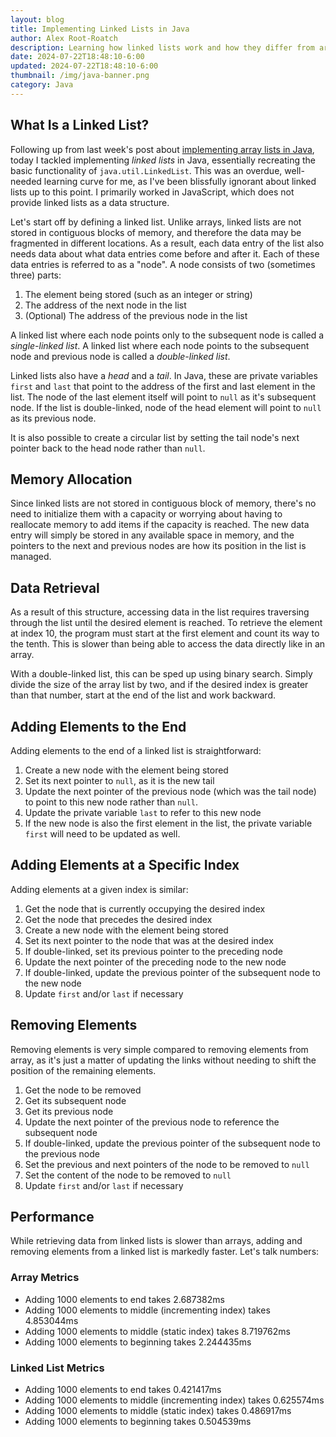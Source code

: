 ```yaml
---
layout: blog
title: Implementing Linked Lists in Java
author: Alex Root-Roatch
description: Learning how linked lists work and how they differ from arrays
date: 2024-07-22T18:48:10-6:00
updated: 2024-07-22T18:48:10-6:00
thumbnail: /img/java-banner.png
category: Java
---
```


## What Is a Linked List? 

Following up from last week's post about [implementing array lists in Java](https://arootroatch-blog.vercel.app/implementing-array-lists-in-java), today I tackled implementing *linked lists* in Java, essentially recreating the basic functionality of `java.util.LinkedList`. This was an overdue, well-needed learning curve for me, as I've been blissfully ignorant about linked lists up to this point. I primarily worked in JavaScript, which does not provide linked lists as a data structure.

Let's start off by defining a linked list. Unlike arrays, linked lists are not stored in contiguous blocks of memory, and therefore the data may be fragmented in different locations. As a result, each data entry of the list also needs data about what data entries come before and after it. Each of these data entries is referred to as a "node". A node consists of two (sometimes three) parts: 
1. The element being stored (such as an integer or string)
2. The address of the next node in the list
3. (Optional) The address of the previous node in the list

A linked list where each node points only to the subsequent node is called a *single-linked list*. A linked list where each node points to the subsequent node and previous node is called a *double-linked list*. 

Linked lists also have a *head* and a *tail*. In Java, these are private variables `first` and `last` that point to the address of the first and last element in the list. The node of the last element itself will point to `null` as it's subsequent node. If the list is double-linked, node of the head element will point to `null` as its previous node. 

It is also possible to create a circular list by setting the tail node's next pointer back to the head node rather than `null`. 

## Memory Allocation

Since linked lists are not stored in contiguous block of memory, there's no need to initialize them with a capacity or worrying about having to reallocate memory to add items if the capacity is reached. The new data entry will simply be stored in any available space in memory, and the pointers to the next and previous nodes are how its position in the list is managed. 

## Data Retrieval

As a result of this structure, accessing data in the list requires traversing through the list until the desired element is reached. To retrieve the element at index 10, the program must start at the first element and count its way to the tenth. This is slower than being able to access the data directly like in an array. 

With a double-linked list, this can be sped up using binary search. Simply divide the size of the array list by two, and if the desired index is greater than that number, start at the end of the list and work backward. 

## Adding Elements to the End 

Adding elements to the end of a linked list is straightforward: 
1. Create a new node with the element being stored
2. Set its next pointer to `null`, as it is the new tail
3. Update the next pointer of the previous node (which was the tail node) to point to this new node rather than `null`.
4. Update the private variable `last` to refer to this new node 
5. If the new node is also the first element in the list, the private variable `first` will need to be updated as well. 

## Adding Elements at a Specific Index

Adding elements at a given index is similar: 
1. Get the node that is currently occupying the desired index
2. Get the node that precedes the desired index
3. Create a new node with the element being stored
4. Set its next pointer to the node that was at the desired index
5. If double-linked, set its previous pointer to the preceding node
6. Update the next pointer of the preceding node to the new node
7. If double-linked, update the previous pointer of the subsequent node to the new node
8. Update `first` and/or `last` if necessary

## Removing Elements

Removing elements is very simple compared to removing elements from array, as it's just a matter of updating the links without needing to shift the position of the remaining elements. 
1. Get the node to be removed
2. Get its subsequent node
3. Get its previous node
4. Update the next pointer of the previous node to reference the subsequent node
5. If double-linked, update the previous pointer of the subsequent node to the previous node
6. Set the previous and next pointers of the node to be removed to `null`
7. Set the content of the node to be removed to `null`
8. Update `first` and/or `last` if necessary

## Performance

While retrieving data from linked lists is slower than arrays, adding and removing elements from a linked list is markedly faster. Let's talk numbers: 

### Array Metrics
- Adding 1000 elements to end takes 2.687382ms 
- Adding 1000 elements to middle (incrementing index) takes 4.853044ms
- Adding 1000 elements to middle (static index) takes 8.719762ms 
- Adding 1000 elements to beginning takes 2.244435ms

### Linked List Metrics
- Adding 1000 elements to end takes 0.421417ms 
- Adding 1000 elements to middle (incrementing index) takes 0.625574ms 
- Adding 1000 elements to middle (static index) takes 0.486917ms 
- Adding 1000 elements to beginning takes 0.504539ms

